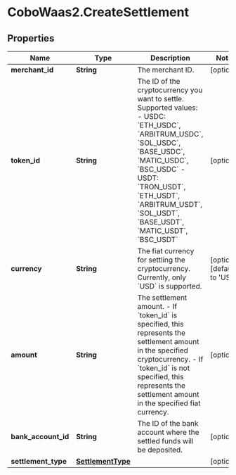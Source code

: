 # CoboWaas2.CreateSettlement

## Properties

Name | Type | Description | Notes
------------ | ------------- | ------------- | -------------
**merchant_id** | **String** | The merchant ID. | [optional] 
**token_id** | **String** | The ID of the cryptocurrency you want to settle. Supported values:  - USDC: &#x60;ETH_USDC&#x60;, &#x60;ARBITRUM_USDC&#x60;, &#x60;SOL_USDC&#x60;, &#x60;BASE_USDC&#x60;, &#x60;MATIC_USDC&#x60;, &#x60;BSC_USDC&#x60; - USDT: &#x60;TRON_USDT&#x60;, &#x60;ETH_USDT&#x60;, &#x60;ARBITRUM_USDT&#x60;, &#x60;SOL_USDT&#x60;, &#x60;BASE_USDT&#x60;, &#x60;MATIC_USDT&#x60;, &#x60;BSC_USDT&#x60;  | [optional] 
**currency** | **String** | The fiat currency for settling the cryptocurrency. Currently, only &#x60;USD&#x60; is supported. | [optional] [default to &#39;USD&#39;]
**amount** | **String** | The settlement amount. - If &#x60;token_id&#x60; is specified, this represents the settlement amount in the specified cryptocurrency. - If &#x60;token_id&#x60; is not specified, this represents the settlement amount in the specified fiat currency. | [optional] 
**bank_account_id** | **String** | The ID of the bank account where the settled funds will be deposited. | [optional] 
**settlement_type** | [**SettlementType**](SettlementType.md) |  | [optional] 


